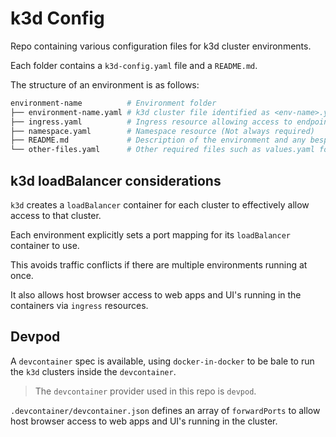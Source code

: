 # k3d Config

Repo containing various configuration files for k3d cluster environments.

Each folder contains a `k3d-config.yaml` file and a `README.md`.

The structure of an environment is as follows:

```bash
environment-name          # Environment folder
├── environment-name.yaml # k3d cluster file identified as <env-name>.yaml
├── ingress.yaml          # Ingress resource allowing access to endpoints in the cluster
├── namespace.yaml        # Namespace resource (Not always required)
├── README.md             # Description of the environment and any bespoke setup instructions
└── other-files.yaml      # Other required files such as values.yaml for helm charts
```


## k3d loadBalancer considerations

`k3d` creates a `loadBalancer` container for each cluster to effectively allow access to that cluster.

Each environment explicitly sets a port mapping for its `loadBalancer` container to use.

This avoids traffic conflicts if there are multiple environments running at once.

It also allows host browser access to web apps and UI's running in the containers via `ingress` resources.

## Devpod

A `devcontainer` spec is available, using `docker-in-docker` to be bale to run the `k3d` clusters inside the `devcontainer`.

> The `devcontainer` provider used in this repo is `devpod`.

`.devcontainer/devcontainer.json` defines an array of `forwardPorts` to allow host browser access to web apps and UI's running in the cluster.
